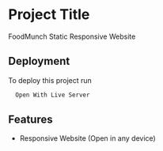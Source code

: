 
# Project Title

FoodMunch Static Responsive Website 


## Deployment

To deploy this project run

```bash
  Open With Live Server 
```


## Features

- Responsive Website (Open in any device)
